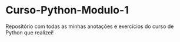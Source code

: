 # Curso-Python-Modulo-1
Repositório com todas as minhas anotações e exercícios do curso de Python que realizei!
